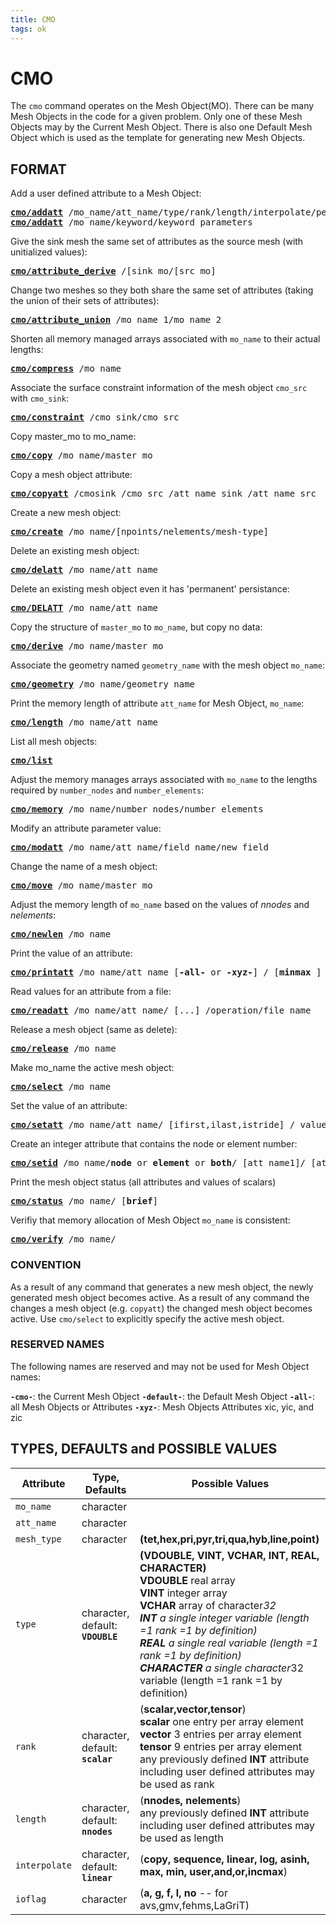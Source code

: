 ```yaml
---
title: CMO
tags: ok
---
```


# CMO

The `cmo` command operates on the Mesh Object(MO). There can be
many Mesh Objects in the code for a given problem. Only one of these
Mesh Objects may by the Current Mesh Object. There is also one
Default Mesh Object which is used as the template for generating new
Mesh Objects.

## FORMAT

Add a user defined attribute to a Mesh Object:
<pre>
<a href="https://lanl.github.io/LaGriT/pages/docs/commands/cmo/cmo_addatt.html"><b>cmo/addatt</b></a> /mo_name/att_name/type/rank/length/interpolate/persistence/ioflag/value
<a href="https://lanl.github.io/LaGriT/pages/docs/commands/cmo/cmo_addatt.html"><b>cmo/addatt</b></a> /mo_name/keyword/keyword_parameters
</pre>

Give the sink mesh the same set of attributes as the source mesh (with
unitialized values):
<pre>
<a href="https://lanl.github.io/LaGriT/pages/docs/commands/cmo/cmo_att_derive.html"><b>cmo/attribute_derive</b></a> /[sink_mo/[src_mo]
</pre>

Change two meshes so they both share the same set of attributes (taking
the union of their sets of attributes):

<pre>
<a href="https://lanl.github.io/LaGriT/pages/docs/commands/cmo/cmo_att_derive.html"><b>cmo/attribute_union</b></a> /mo_name_1/mo_name_2
</pre>

Shorten all memory managed arrays associated with `mo_name` to their actual lengths:
<pre>
<a href="https://lanl.github.io/LaGriT/pages/docs/commands/cmo/cmo_compress.html"><b>cmo/compress</b></a> /mo_name
</pre>

Associate the surface constraint information of the mesh object `cmo_src` with `cmo_sink`:
<pre>
<a href="https://lanl.github.io/LaGriT/pages/docs/commands/cmo/cmo_constraint.html"><b>cmo/constraint</b></a> /cmo_sink/cmo_src
</pre>

Copy master_mo to mo_name:
<pre>
<a href="https://lanl.github.io/LaGriT/pages/docs/commands/cmo/cmo_copy.html"><b>cmo/copy</b></a> /mo_name/master_mo
</pre>

Copy a mesh object attribute:
<pre>
<a href="https://lanl.github.io/LaGriT/pages/docs/commands/cmo/cmo_copyatt.html"><b>cmo/copyatt</b></a> /cmosink /cmo_src /att_name_sink /att_name_src
</pre>

Create a new mesh object:
<pre>
<a href="https://lanl.github.io/LaGriT/pages/docs/commands/cmo/cmo_create.html"><b>cmo/create</b></a> /mo_name/[npoints/nelements/mesh-type]
</pre>

Delete an existing mesh object:

<pre>
<a href="https://lanl.github.io/LaGriT/pages/docs/commands/cmo/cmo_delatt.html"><b>cmo/delatt</b></a> /mo_name/att_name
</pre>

Delete an existing mesh object even it has 'permanent' persistance:

<pre>
<a href="https://lanl.github.io/LaGriT/pages/docs/commands/cmo/cmo_delatt.html"><b>cmo/DELATT</b></a> /mo_name/att_name
</pre>

Copy the structure of `master_mo` to `mo_name`, but copy no data:

<pre>
<a href="https://lanl.github.io/LaGriT/pages/docs/commands/cmo/cmo_derive.html"><b>cmo/derive</b></a> /mo_name/master_mo
</pre>

Associate the geometry named `geometry_name` with the mesh object `mo_name`:
<pre>
<a href="https://lanl.github.io/LaGriT/pages/docs/commands/cmo/cmo_geom.html"><b>cmo/geometry</b></a> /mo_name/geometry_name
</pre>

Print the memory length of attribute `att_name` for Mesh Object, `mo_name`:
<pre>
<a href="https://lanl.github.io/LaGriT/pages/docs/commands/cmo/cmo_length.html"><b>cmo/length</b></a> /mo_name/att_name
</pre>

List all mesh objects:
<pre>
<a href="https://lanl.github.io/LaGriT/pages/docs/commands/cmo/cmo_list.html"><b>cmo/list</b></a>
</pre>

Adjust the memory manages arrays associated with `mo_name` to the lengths required by `number_nodes` and `number_elements`:
<pre>
<a href="https://lanl.github.io/LaGriT/pages/docs/commands/cmo/cmo_memory.html"><b>cmo/memory</b></a> /mo_name/number_nodes/number_elements
</pre>

Modify an attribute parameter value:
<pre>
<a href="https://lanl.github.io/LaGriT/pages/docs/commands/cmo/cmo_modatt.html"><b>cmo/modatt</b></a> /mo_name/att_name/field_name/new_field
</pre>

Change the name of a mesh object:
<pre>
<a href="https://lanl.github.io/LaGriT/pages/docs/commands/cmo/cmo_move.html"><b>cmo/move</b></a> /mo_name/master_mo
</pre>

Adjust the memory length of `mo_name` based on the values of *nnodes* and *nelements*:
<pre>
<a href="https://lanl.github.io/LaGriT/pages/docs/commands/cmo/cmo_newlen.html"><b>cmo/newlen</b></a> /mo_name
</pre>

Print the value of an attribute:
<pre>
<a href="https://lanl.github.io/LaGriT/pages/docs/commands/cmo/cmo_printatt.html"><b>cmo/printatt</b></a> /mo_name/att_name [<b>-all-</b> or <b>-xyz-</b>] / [<b>minmax</b> ]  / [ifirst,ilast,istride]
</pre>

Read values for an attribute from a file:
<pre>
<a href="https://lanl.github.io/LaGriT/pages/docs/commands/cmo/cmo_readatt.html"><b>cmo/readatt</b></a> /mo_name/att_name/ [...] /operation/file_name
</pre>

Release a mesh object (same as delete):
<pre>
<a href="https://lanl.github.io/LaGriT/pages/docs/commands/cmo/cmo_release.html"><b>cmo/release</b></a> /mo_name
</pre>

Make mo_name the active mesh object:
<pre>
<a href="https://lanl.github.io/LaGriT/pages/docs/commands/cmo/cmo_select.html"><b>cmo/select</b></a> /mo_name
</pre>

Set the value of an attribute:
<pre>
<a href="https://lanl.github.io/LaGriT/pages/docs/commands/cmo/cmo_setatt.html"><b>cmo/setatt</b></a> /mo_name/att_name/ [ifirst,ilast,istride] / value
</pre>

Create an integer attribute that contains the node or element number:
<pre>
<a href="https://lanl.github.io/LaGriT/pages/docs/commands/cmo/cmo_setid.html"><b>cmo/setid</b></a> /mo_name/<b>node</b> or <b>element</b> or <b>both</b>/ [att_name1]/ [att_name2]
</pre>

Print the mesh object status (all attributes and values of scalars)
<pre>
<a href="https://lanl.github.io/LaGriT/pages/docs/commands/cmo/cmo_status.html"><b>cmo/status</b></a> /mo_name/ [<b>brief</b>]
</pre>

Verifiy that memory allocation of Mesh Object `mo_name` is consistent:
<pre>
<a href="https://lanl.github.io/LaGriT/pages/docs/commands/cmo/cmo_verify.html"><b>cmo/verify</b></a> /mo_name/
</pre>

### CONVENTION

As a result of any command that generates a new mesh object,
the newly generated mesh object becomes active. As a result of any
command the changes a mesh object (e.g. `copyatt`) the changed mesh object becomes active.
Use `cmo/select` to explicitly specify the active mesh object.

### RESERVED NAMES

The following names are reserved and may not be used for Mesh Object names:

**`-cmo-`**: the Current Mesh Object
**`-default-`**: the Default Mesh Object
**`-all-`**: all Mesh Objects or Attributes
**`-xyz-`**: Mesh Objects Attributes xic, yic, and zic

## TYPES, DEFAULTS and POSSIBLE VALUES
  
|  Attribute    | Type, Defaults                    | Possible Values |
|---------------|-----------------------------------|-----------------|
|`mo_name`      | character                         | |
|`att_name`     | character                         | |
|`mesh_type`    | character                         | **(tet,hex,pri,pyr,tri,qua,hyb,line,point)** |
|`type`         | character, default: **`VDOUBLE`** | **(VDOUBLE, VINT, VCHAR, INT, REAL, CHARACTER)** <br> **VDOUBLE** real array <br>  **VINT** integer array <br> **VCHAR** array of character*32 <br> **INT** a single integer variable (length =1 rank =1 by definition) <br> **REAL** a single real variable (length =1 rank =1 by definition) <br> **CHARACTER** a single character*32 variable (length =1 rank =1 by definition) |
|`rank`         | character, default: **`scalar`**  | (**scalar,vector,tensor**) <br> **scalar** one entry per array element <br> **vector** 3 entries per array element <br> **tensor** 9 entries per array element <br> any previously defined **INT** attribute including user defined attributes may be used as rank |
|`length`       | character, default: **`nnodes`**  | (**nnodes, nelements**) <br> any previously defined **INT** attribute including user defined attributes may be used as length |
|`interpolate`  | character, default: **`linear`**  | (**copy, sequence, linear, log, asinh, max, min, user,and,or,incmax**) |
|`ioflag`       | character                         | (**a, g, f, l, no** -- for avs,gmv,fehms,LaGriT) |
